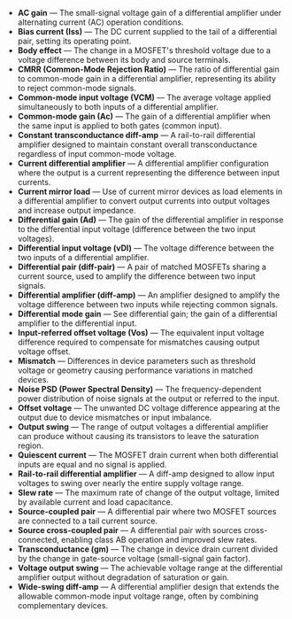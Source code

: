 - **AC gain** — The small-signal voltage gain of a differential amplifier under alternating current (AC) operation conditions.
- **Bias current (Iss)** — The DC current supplied to the tail of a differential pair, setting its operating point.
- **Body effect** — The change in a MOSFET's threshold voltage due to a voltage difference between its body and source terminals.
- **CMRR (Common-Mode Rejection Ratio)** — The ratio of differential gain to common-mode gain in a differential amplifier, representing its ability to reject common-mode signals.
- **Common-mode input voltage (VCM)** — The average voltage applied simultaneously to both inputs of a differential amplifier.
- **Common-mode gain (Ac)** — The gain of a differential amplifier when the same input is applied to both gates (common input).
- **Constant transconductance diff-amp** — A rail-to-rail differential amplifier designed to maintain constant overall transconductance regardless of input common-mode voltage.
- **Current differential amplifier** — A differential amplifier configuration where the output is a current representing the difference between input currents.
- **Current mirror load** — Use of current mirror devices as load elements in a differential amplifier to convert output currents into output voltages and increase output impedance.
- **Differential gain (Ad)** — The gain of the differential amplifier in response to the differential input voltage (difference between the two input voltages).
- **Differential input voltage (vDI)** — The voltage difference between the two inputs of a differential amplifier.
- **Differential pair (diff-pair)** — A pair of matched MOSFETs sharing a current source, used to amplify the difference between two input signals.
- **Differential amplifier (diff-amp)** — An amplifier designed to amplify the voltage difference between two inputs while rejecting common signals.
- **Differential mode gain** — See differential gain; the gain of a differential amplifier to the differential input.
- **Input-referred offset voltage (Vos)** — The equivalent input voltage difference required to compensate for mismatches causing output voltage offset.
- **Mismatch** — Differences in device parameters such as threshold voltage or geometry causing performance variations in matched devices.
- **Noise PSD (Power Spectral Density)** — The frequency-dependent power distribution of noise signals at the output or referred to the input.
- **Offset voltage** — The unwanted DC voltage difference appearing at the output due to device mismatches or input imbalance.
- **Output swing** — The range of output voltages a differential amplifier can produce without causing its transistors to leave the saturation region.
- **Quiescent current** — The MOSFET drain current when both differential inputs are equal and no signal is applied.
- **Rail-to-rail differential amplifier** — A diff-amp designed to allow input voltages to swing over nearly the entire supply voltage range.
- **Slew rate** — The maximum rate of change of the output voltage, limited by available current and load capacitance.
- **Source-coupled pair** — A differential pair where two MOSFET sources are connected to a tail current source.
- **Source cross-coupled pair** — A differential pair with sources cross-connected, enabling class AB operation and improved slew rates.
- **Transconductance (gm)** — The change in device drain current divided by the change in gate-source voltage (small-signal gain factor).
- **Voltage output swing** — The achievable voltage range at the differential amplifier output without degradation of saturation or gain.
- **Wide-swing diff-amp** — A differential amplifier design that extends the allowable common-mode input voltage range, often by combining complementary devices.
